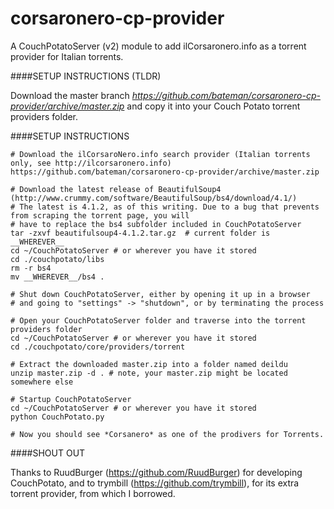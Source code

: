corsaronero-cp-provider
=======================

A CouchPotatoServer (v2) module to add ilCorsaronero.info as a torrent provider for Italian torrents.

####SETUP INSTRUCTIONS (TLDR)

Download the master branch *https://github.com/bateman/corsaronero-cp-provider/archive/master.zip* and copy it into
your Couch Potato torrent providers folder.

####SETUP INSTRUCTIONS

```
# Download the ilCorsaroNero.info search provider (Italian torrents only, see http://ilcorsaronero.info)
https://github.com/bateman/corsaronero-cp-provider/archive/master.zip

# Download the latest release of BeautifulSoup4 (http://www.crummy.com/software/BeautifulSoup/bs4/download/4.1/)
# The latest is 4.1.2, as of this writing. Due to a bug that prevents from scraping the torrent page, you will 
# have to replace the bs4 subfolder included in CouchPotatoServer 
tar -zxvf beautifulsoup4-4.1.2.tar.gz  # current folder is __WHEREVER__
cd ~/CouchPotatoServer # or wherever you have it stored
cd ./couchpotato/libs
rm -r bs4
mv __WHEREVER__/bs4 .

# Shut down CouchPotatoServer, either by opening it up in a browser 
# and going to "settings" -> "shutdown", or by terminating the process

# Open your CouchPotatoServer folder and traverse into the torrent providers folder
cd ~/CouchPotatoServer # or wherever you have it stored
cd ./couchpotato/core/providers/torrent

# Extract the downloaded master.zip into a folder named deildu
unzip master.zip -d . # note, your master.zip might be located somewhere else

# Startup CouchPotatoServer
cd ~/CouchPotatoServer # or wherever you have it stored
python CouchPotato.py

# Now you should see *Corsanero* as one of the prodivers for Torrents.
```

####SHOUT OUT

Thanks to RuudBurger (https://github.com/RuudBurger) for developing CouchPotato, 
and to trymbill (https://github.com/trymbill), for its extra torrent provider, from which I borrowed.
